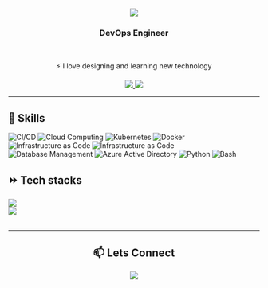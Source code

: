 
<h1 align="center">
    <img src="https://readme-typing-svg.herokuapp.com/?font=Righteous&size=35&center=true&vCenter=true&width=500&height=70&duration=4000&lines=Hi+There!+👋;+I'm+Tanmoy+Indu!;" />
</h1>

<h3 align="center">DevOps Engineer</h3>

<br/>

<div align="center">
 
⚡ I love designing and learning new technology

 </div>
 
<div align="center"> 
  <a href="mailto:tanmoyindu22@gmail.com">
    <img src="https://img.shields.io/badge/Gmail-333333?style=for-the-badge&logo=gmail&logoColor=red" />
  </a>
  <a href="https://www.linkedin.com/in/tanmoyindu/" target="_blank">
    <img src="https://img.shields.io/badge/LinkedIn-0077B5?style=for-the-badge&logo=linkedin&logoColor=white" target="_blank" />
  </a>
</div>

 <hr/>

 ## 🚀 Skills

![CI/CD](https://img.shields.io/badge/-CI/CD-05122A?style=for-the-badge&logo=github-actions&color=283675)
![Cloud Computing](https://img.shields.io/badge/-AWS-05122A?style=for-the-badge&logo=amazon-aws&color=283675)
![Kubernetes](https://img.shields.io/badge/-Kubernetes-05122A?style=for-the-badge&logo=kubernetes&color=283675)
![Docker](https://img.shields.io/badge/-Docker-05122A?style=for-the-badge&logo=docker&color=283675)
![Infrastructure as Code](https://img.shields.io/badge/-Infrastructure%20as%20Code-05122A?style=for-the-badge&logo=terraform&color=283675)
![Infrastructure as Code](https://img.shields.io/badge/-Linux-05122A?style=for-the-badge&logo=linux&color=283675)
![Database Management](https://img.shields.io/badge/-Database%20Management-05122A?style=for-the-badge&logo=mysql&color=283675)
![Azure Active Directory](https://img.shields.io/badge/-Azure%20Active%20Directory-05122A?style=for-the-badge&logo=microsoft-azure&color=283675)
![Python](https://img.shields.io/badge/-Python-05122A?style=for-the-badge&logo=python&color=283675)
![Bash](https://img.shields.io/badge/-Bash-05122A?style=for-the-badge&logo=gnu-bash&color=283675)


###
 
## ⏩️ Tech stacks
<div align="left">
    <img src="https://skillicons.dev/icons?i=python,aws,terraform,docker,kubernetes,github,githubactions" /><br>
    <img src="https://skillicons.dev/icons?i=linux,prometheus,grafana,mongodb,postgres" /><br>
</div>

<br/>

<hr/>
<div align="center">
 <h2 align="center">📫 Lets Connect</h2>
    <a href="https://www.linkedin.com/in/tanmoyindu/" target="_blank">
    <img src="https://img.shields.io/badge/LinkedIn-0077B5?style=for-the-badge&logo=linkedin&logoColor=white" target="_blank" />
  </a>
</div>
<br/>
